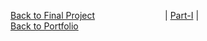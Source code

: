 


[Back to Final Project](final_project_MishPatel.md)&emsp;&emsp;&emsp;&emsp;&emsp;&emsp;&emsp;&emsp;| [Part-I](Final_Part_1.md) |<br>
[Back to Portfolio](https://misarip.github.io/Mish_Portfolio/)
